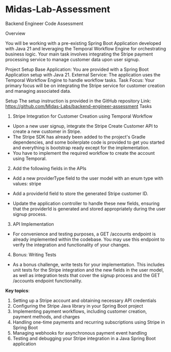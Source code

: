 # Midas-Lab-Assessment
Backend Engineer Code Assessment

Overview

You will be working with a pre-existing Spring Boot Application developed with Java 21 and
leveraging the Temporal Workflow Engine for orchestrating business logic. Your main task
involves integrating the Stripe payment processing service to manage customer data upon
user signup.

Project Setup
Base Application: You are provided with a Spring Boot Application setup with Java 21.
External Service: The application uses the Temporal Workflow Engine to handle workflow
tasks.
Task Focus: Your primary focus will be on integrating the Stripe service for customer creation
and managing associated data.

Setup
The setup instruction is provided in the GitHub repository
Link: https://github.com/Midas-Labs/backend-engineer-assessment
Tasks

1. Stripe Integration for Customer Creation using Temporal Workflow
- Upon a new user signup, integrate the Stripe Create Customer API to create a new
customer in Stripe.
- The Stripe SDK has already been added to the project's Gradle dependencies, and
some boilerplate code is provided to get you started and everything is bootstrap ready
except for the implementation.
- You have to implement the required workflow to create the account using Temporal.
2. Add the following fields in the APIs
- Add a new providerType field to the user model with an enum type with values: stripe
- Add a providerId field to store the generated Stripe customer ID.

- Update the application controller to handle these new fields, ensuring that the
providerId is generated and stored appropriately during the user signup process.
3. API Implementation
- For convenience and testing purposes, a GET /accounts endpoint is already
implemented within the codebase. You may use this endpoint to verify the integration
and functionality of your changes.
4. Bonus: Writing Tests
- As a bonus challenge, write tests for your implementation. This includes unit tests for
the Stripe integration and the new fields in the user model, as well as integration tests
that cover the signup process and the GET /accounts endpoint functionality.

**Key topics**:

1) Setting up a Stripe account and obtaining necessary API credentials
2) Configuring the Stripe Java library in your Spring Boot project
3) Implementing payment workflows, including customer creation, payment methods, and charges
4) Handling one-time payments and recurring subscriptions using Stripe in Spring Boot
5) Managing webhooks for asynchronous payment event handling
6) Testing and debugging your Stripe integration in a Java Spring Boot application
